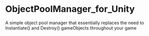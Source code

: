 # ObjectPoolManager_for_Unity
A simple object pool manager that essentially replaces the need to Instantiate() and Destroy() gameObjects throughout your game
